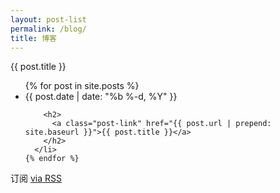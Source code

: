 ```yaml
---
layout: post-list
permalink: /blog/
title: 博客
---
```


{{ post.title }}
<div class="home">

  

  <ul class="post-list">
    {% for post in site.posts %}
      <li>
        <span class="post-meta">{{ post.date | date: "%b %-d, %Y" }}</span>

        <h2>
          <a class="post-link" href="{{ post.url | prepend: site.baseurl }}">{{ post.title }}</a>
        </h2>
      </li>
    {% endfor %}
  </ul>

  <p class="rss-subscribe">订阅 <a href="{{ "/feed.xml" | prepend: site.baseurl }}">via RSS</a></p>

</div>


